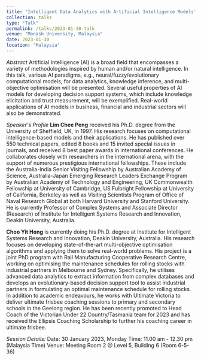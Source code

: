```yaml
---
title: "Intelligent Data Analytics with Artificial Intelligence Models"
collection: talks
type: "Talk"
permalink: /talks/2023-01-30-talk
venue: "Monash University, Malaysia"
date: 2023-01-30
location: "Malaysia"
---
```


*Abstract*
Artificial Intelligence (AI) is a broad field that encompasses a variety of methodologies inspired by human and/or natural intelligence. In this talk, various AI paradigms, e.g., neural/fuzzy/evolutionary computational models, for data analytics, knowledge inference, and multi-objective optimisation will be presented. Several useful properties of AI models for developing decision support systems, which include knowledge elicitation and trust measurement, will be exemplified. Real-world applications of AI models in business, financial and industrial sectors will also be demonstrated.

*Speaker's Profile*
**Lim Chee Peng** received his Ph.D. degree from the University of Sheffield, UK, in 1997. His research focuses on computational intelligence-based models and their applications.  He has published over 550 technical papers, edited 8 books and 15 invited special issues in journals, and received 8 best paper awards in international conferences.  He collaborates closely with researchers in the international arena, with the support of numerous prestigious international fellowships. These include the Australia-India Senior Visiting Fellowship by Australian Academy of Science, Australia-Japan Emerging Research Leaders Exchange Program by Australian Academy of Technology and Engineering, UK Commonwealth Fellowship at University of Cambridge, US Fulbright Fellowship at University of California, Berkeley as well as Visiting Scientists Program of Office of Naval Research Global at both Harvard University and Stanford University. He is currently Professor of Complex Systems and Associate Director (Research) of Institute for Intelligent Systems Research and Innovation, Deakin University, Australia.

**Choo Yit Hong** is currently doing his Ph.D. degree at Institute for Intelligent Systems Research and Innovation, Deakin University, Australia.  His research focuses on developing state-of-the-art multi-objective optimisation algorithms and applying them to solve real-world problems. His project is a joint PhD program with Rail Manufacturing Cooperative Research Centre, working on optimising the maintenance schedules for rolling stocks with industrial partners in Melbourne and Sydney.  Specifically, he utilises advanced data analytics to extract information from complex databases and develops an evolutionary-based decision support tool to assist industrial partners in formulating an optimal maintenance schedule for rolling stocks. In addition to academic endeavours, he works with Ultimate Victoria to deliver ultimate frisbee coaching sessions to primary and secondary schools in the Geelong region. He has been recently promoted to Head Coach of the Victorian Under 22 Country/Tasmania team for 2023 and has received the Ellipsis Coaching Scholarship to further his coaching career in ultimate frisbee.

*Session Details:*
Date: 30 January 2023, Monday
Time: 11.00 am - 12.30 pm (Malaysia Time)
Venue: Meeting Room 2 @ Level 5, Building 6 (Room 6-5-36)